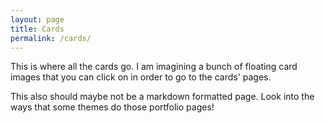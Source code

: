 ```yaml
---
layout: page
title: Cards
permalink: /cards/
---
```


This is where all the cards go.
I am imagining a bunch of floating card images that you can click on
in order to go to the cards' pages.

This also should maybe not be a markdown formatted page.
Look into the ways that some themes do those portfolio pages!
